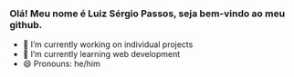 ### Olá! Meu nome é Luiz Sérgio Passos, seja bem-vindo ao meu github.

- 🔭 I’m currently working on individual projects
- 🌱 I’m currently learning web development
- 😄 Pronouns: he/him

